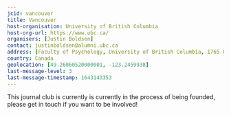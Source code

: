 ```yaml
---
jcid: vancouver
title: Vancouver 
host-organisation: University of British Columbia
host-org-url: https://www.ubc.ca/
organisers: [Justin Boldsen] 
contact: justinboldsen@alumni.ubc.ca
address: [Faculty of Psychology, University of British Columbia, 1765 Cotton Drive, V5N 3V1, BC]
country: Canada
geolocation: [49.26060520000001, -123.2459938]
last-message-level: 3
last-message-timestamp: 1643143353
---
```


This journal club is currently is currently in the process of being founded, please get in touch if you want to be involved!
